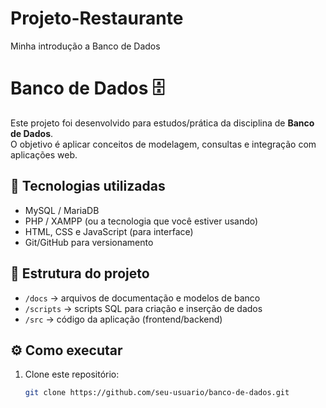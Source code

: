 # Projeto-Restaurante
Minha introdução a Banco de Dados
# Banco de Dados 🗄️

Este projeto foi desenvolvido para estudos/prática da disciplina de **Banco de Dados**.  
O objetivo é aplicar conceitos de modelagem, consultas e integração com aplicações web.

## 🚀 Tecnologias utilizadas
- MySQL / MariaDB
- PHP / XAMPP (ou a tecnologia que você estiver usando)
- HTML, CSS e JavaScript (para interface)
- Git/GitHub para versionamento

## 📂 Estrutura do projeto
- `/docs` → arquivos de documentação e modelos de banco
- `/scripts` → scripts SQL para criação e inserção de dados
- `/src` → código da aplicação (frontend/backend)

## ⚙️ Como executar
1. Clone este repositório:
   ```bash
   git clone https://github.com/seu-usuario/banco-de-dados.git
